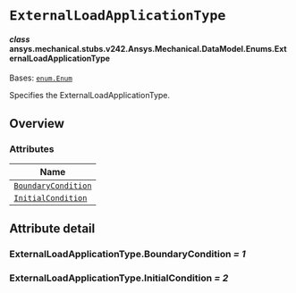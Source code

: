 # `ExternalLoadApplicationType`

<a id="ansys.mechanical.stubs.v242.Ansys.Mechanical.DataModel.Enums.ExternalLoadApplicationType"></a>

#### *class* ansys.mechanical.stubs.v242.Ansys.Mechanical.DataModel.Enums.ExternalLoadApplicationType

Bases: [`enum.Enum`](https://docs.python.org/3/library/enum.html#enum.Enum)

Specifies the ExternalLoadApplicationType.

<!-- !! processed by numpydoc !! -->

<a id="overview"></a>

## Overview

### Attributes

| Name |
| ------------------------------------------------------------------------------------------------------------------------------------------------------------ |
| [`BoundaryCondition`](#ExternalLoadApplicationType.BoundaryCondition) |
| [`InitialCondition`](#ExternalLoadApplicationType.InitialCondition) |

<a id="attribute-detail"></a>

## Attribute detail

<a id="ExternalLoadApplicationType.BoundaryCondition"></a>

### ExternalLoadApplicationType.BoundaryCondition *= 1*

<a id="ExternalLoadApplicationType.InitialCondition"></a>

### ExternalLoadApplicationType.InitialCondition *= 2*


